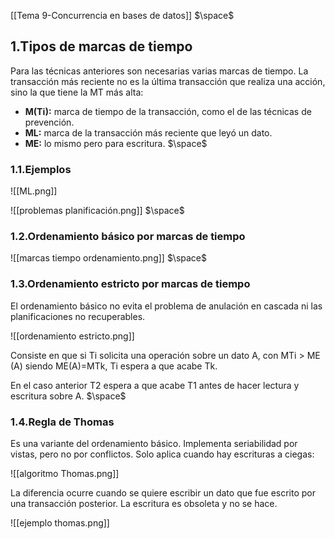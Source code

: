 [[Tema 9-Concurrencia en bases de datos]]
$\space$
## 1.Tipos de marcas de tiempo
Para las técnicas anteriores son necesarias varias marcas de tiempo. La transacción más reciente no es la última transacción que realiza una acción, sino la que tiene la MT más alta:
+ **M(Ti):** marca de tiempo de la transacción, como el de las técnicas de prevención.
+ **ML:** marca de la transacción más reciente que leyó un dato.
+ **ME:** lo mismo pero para escritura.
$\space$
### 1.1.Ejemplos

![[ML.png]]

![[problemas planificación.png]]
$\space$
### 1.2.Ordenamiento básico por marcas de tiempo

![[marcas tiempo ordenamiento.png]]
$\space$
### 1.3.Ordenamiento estricto por marcas de tiempo
El ordenamiento básico no evita el problema de anulación en cascada ni las planificaciones no recuperables. 

![[ordenamiento estricto.png]]

Consiste en que si Ti solicita una operación sobre un dato A, con MTi > ME (A) siendo ME(A)=MTk, Ti espera a que acabe Tk.

En el caso anterior T2 espera a que acabe T1 antes de hacer lectura y escritura sobre A.
$\space$
### 1.4.Regla de Thomas
Es una variante del ordenamiento básico. Implementa seriabilidad por vistas, pero no por conflictos. Solo aplica cuando hay escrituras a ciegas:

![[algoritmo Thomas.png]]

La diferencia ocurre cuando se quiere escribir un dato que fue escrito por una transacción posterior. La escritura es obsoleta y no se hace.

![[ejemplo thomas.png]]